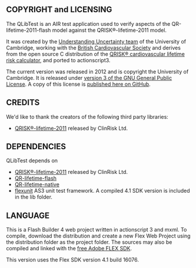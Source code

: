 COPYRIGHT and LICENSING
-----------------------
The QLibTest is an AIR test application used to verify aspects of the QR-lifetime-2011-flash model against the QRISK®-lifetime-2011 model.

It was created by the [Understanding Uncertainty team](http://understandinguncertainty.org) of the University of Cambridge, 
working with the [British Cardiovascular Society](http://www.bcs.com) and derives from the open source C distribution of the [QRISK® cardiovascular lifetime risk calculator](http://qrisk.org/lifetime/index.php), and ported to actionscript3.

The current version was released in 2012 and is copyright the University of Cambridge. 
It is released under [version 3 of the GNU General Public License](http://www.gnu.org/licenses/gpl.html).
A copy of this license is [published here on GitHub](https://github.com/BritCardSoc/QR-lifetime-2011-native/LICENSE).

CREDITS
-------
We'd like to thank the creators of the following third party libraries:

* 	[QRISK®-lifetime-2011](http://qrisk.org/lifetime/QRISK-lifetime-2011-opensource.v1.0.tgz) released by ClinRisk Ltd.

DEPENDENCIES
------------
QLibTest depends on 
* [QRISK®-lifetime-2011](http://qrisk.org/lifetime/QRISK-lifetime-2011-opensource.v1.0.tgz) released by ClinRisk Ltd.
* [QR-lifetime-flash](https://github.com/BritCardSoc/QR-lifetime-2011-flash)
* [QR-lifetime-native](https://github.com/BritCardSoc/QR-lifetime-2011-native)
* [flexunit](https://github.com/flexunit/flexunit/) AS3 unit test framework. A compiled 4.1 SDK version is included in the lib folder.
 
LANGUAGE
--------
This is a Flash Builder 4 web project written in actionscript 3 and mxml. 
To compile, download the distribution and create a new Flex Web Project using the distribution folder as
the project folder. The sources may also be compiled and linked with the [free Adobe FLEX SDK](http://www.adobe.com/cfusion/entitlement/index.cfm?e=flex4sdk). 

This version uses the Flex SDK version 4.1 build 16076.

